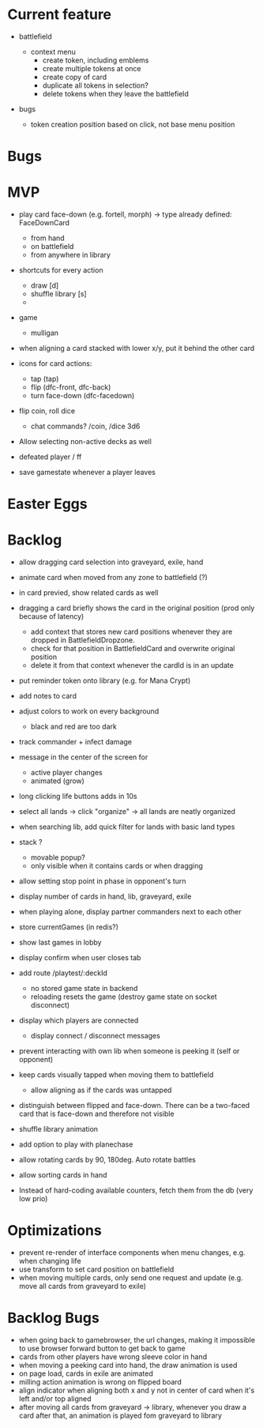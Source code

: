 # Current feature

* battlefield
  * context menu
    * create token, including emblems
    * create multiple tokens at once
    * create copy of card
    * duplicate all tokens in selection?
    * delete tokens when they leave the battlefield

* bugs
  * token creation position based on click, not base menu position

# Bugs


# MVP

* play card face-down (e.g. fortell, morph) -> type already defined: FaceDownCard
  * from hand
  * on battlefield
  * from anywhere in library

* shortcuts for every action
  * draw [d]
  * shuffle library [s]
  * 

* game
  * mulligan

* when aligning a card stacked with lower x/y, put it behind the other card


* icons for card actions:
  * tap (tap)
  * flip (dfc-front, dfc-back)
  * turn face-down (dfc-facedown)

* flip coin, roll dice
  * chat commands? /coin, /dice 3d6

* Allow selecting non-active decks as well

* defeated player / ff

* save gamestate whenever a player leaves

# Easter Eggs

# Backlog

* allow dragging card selection into graveyard, exile, hand

* animate card when moved from any zone to battlefield (?)

* in card previed, show related cards as well

* dragging a card briefly shows the card in the original position (prod only because of latency)
  * add context that stores new card positions whenever they are dropped in BattlefieldDropzone.
  * check for that position in BattlefieldCard and overwrite original position
  * delete it from that context whenever the cardId is in an update


* put reminder token onto library (e.g. for Mana Crypt)

* add notes to card

* adjust colors to work on every background
  * black and red are too dark

* track commander + infect damage

* message in the center of the screen for
  * active player changes
  * animated (grow)

* long clicking life buttons adds in 10s

* select all lands -> click "organize" -> all lands are neatly organized

* when searching lib, add quick filter for lands with basic land types

* stack ?
  * movable popup?
  * only visible when it contains cards or when dragging

* allow setting stop point in phase in opponent's turn
* display number of cards in hand, lib, graveyard, exile
* when playing alone, display partner commanders next to each other
* store currentGames (in redis?)

* show last games in lobby
* display confirm when user closes tab
* add route /playtest/:deckId
  * no stored game state in backend
  * reloading resets the game (destroy game state on socket disconnect)

* display which players are connected
  * display connect / disconnect messages

* prevent interacting with own lib when someone is peeking it (self or opponent)

* keep cards visually tapped when moving them to battlefield
  * allow aligning as if the cards was untapped

* distinguish between flipped and face-down. There can be a two-faced card that is face-down and therefore not visible

* shuffle library animation

* add option to play with planechase

* allow rotating cards by 90, 180deg. Auto rotate battles

* allow sorting cards in hand

* Instead of hard-coding available counters, fetch them from the db (very low prio)

# Optimizations

* prevent re-render of interface components when menu changes, e.g. when changing life
* use transform to set card position on battlefield
* when moving multiple cards, only send one request and update (e.g. move all cards from graveyard to exile)

# Backlog Bugs

* when going back to gamebrowser, the url changes, making it impossible to use browser forward button to get back to game
* cards from other players have wrong sleeve color in hand
* when moving a peeking card into hand, the draw animation is used
* on page load, cards in exile are animated
* milling action animation is wrong on flipped board
* align indicator when aligning both x and y not in center of card when it's left and/or top aligned
* after moving all cards from graveyard -> library, whenever you draw a card after that, an animation is played fom graveyard to library
